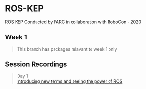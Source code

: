# ROS-KEP
ROS KEP Conducted by FARC in collaboration with RoboCon - 2020

## Week 1
> This branch has packages relavant to week 1 only

## Session Recordings

> Day 1  
> [Introducing new terms and seeing the power of ROS](https://drive.google.com/file/d/1tgAis0JBvSYxp3FoOYPy4BqRG2O1wXnr/view?usp=sharing)
